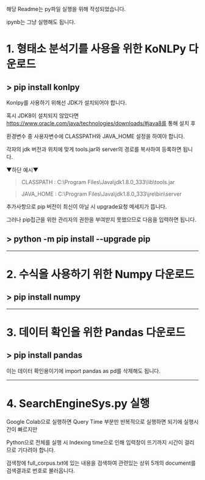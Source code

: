 해당 Readme는 py파일 실행을 위해 작성되었습니다.

ipynb는 그냥 실행해도 됩니다.

# 1. 형태소 분석기를 사용을 위한 KoNLPy 다운로드

## > pip install konlpy

Konlpy를 사용하기 위해선 JDK가 설치되어야 합니다.

혹시 JDK8이 설치되지 않았다면 https://www.oracle.com/java/technologies/downloads/#java8를 통해 설치 후

환경변수 중 사용자변수에 CLASSPATH와 JAVA_HOME 설정을 하여야 합니다.

각자의 jdk 버전과 위치에 맞게 tools.jar와 server의 경로를 복사하여 등록하면 됩니다.

▼하단 예시▼

>CLASSPATH : C:\Program Files\Java\jdk1.8.0_333\lib\tools.jar

>JAVA_HOME : C:\Program Files\Java\jdk1.8.0_333\jre\bin\server

추가사항으로 pip 버전이 최신이 아닐 시 upgrade요청 메세지가 뜹니다.

그러나 pip접근을 위한 관리자의 권한을 부여받지 못했으므로 다음을 입력하면 됩니다.

## > python -m pip install --upgrade pip
-----------------------------------------------------------------------

# 2. 수식을 사용하기 위한 Numpy 다운로드

## > pip install numpy
-----------------------------------------------------------------------

# 3. 데이터 확인을 위한 Pandas 다운로드

## > pip install pandas

이는 데이터 확인용이기에 import pandas as pd를 삭제해도 됩니다.

-----------------------------------------------------------------------
# 4. SearchEngineSys.py 실행

Google Colab으로 실행하면 Query Time 부분만 반복적으로 실행하면 되기에 실행시간이 빠르지만

Python으로 전체를 실행 시 Indexing time으로 인해 입력창이 뜨기까지 시간이 걸리므로 기다려야 합니다.

검색창에 full_corpus.txt에 있는 내용을 검색하여 관련있는 상위 5개의 document를 검색결과로 번호로 불러옵니다.
